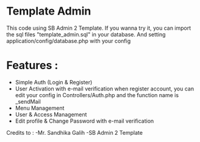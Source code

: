 # Template Admin
This code using SB Admin 2 Template. If you wanna try it, you can import the sql files "template_admin.sql" in your database. And setting application/config/database.php with your config

# Features : 
- Simple Auth (Login & Register)
- User Activation with e-mail verification when register account, you can edit your config in Controllers/Auth.php and the function name is _sendMail
- Menu Management
- User & Access Management
- Edit profile & Change Password with e-mail verification

Credits to : 
-Mr. Sandhika Galih
-SB Admin 2 Template

